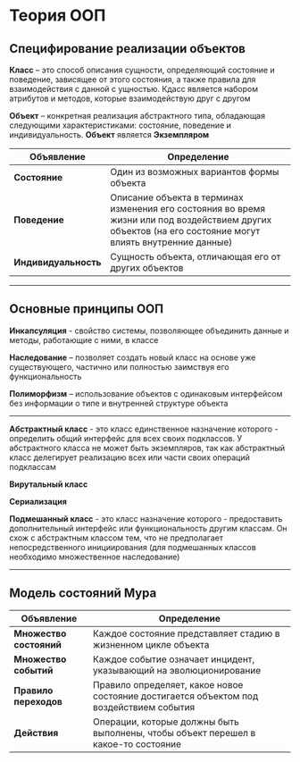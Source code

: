 # Теория ООП

## Специфирование реализации объектов

**Класс** – это способ описания сущности, определяющий состояние и поведение, 
зависящее от этого состояния, а также правила для взаимодействия с данной с
ущностью. Кдасс является набором атрибутов и методов, которые взаимодействую 
друг с другом

**Объект** – конкретная реализация абстрактного типа, обладающая следующими 
характеристиками: состояние, поведение и индивидуальность. **Объект** 
является **Экземпляром**

| Объявление | Определение |
| --- | --- |
| **Состояние** | Один из возможных вариантов формы объекта |
| **Поведение** | Описание объекта в терминах изменения его состояния во время жизни или под воздействием других объектов (на его состояние могут влиять внутренние данные) |
| **Индивидуальность** | Сущность объекта, отличающая его от других объектов |

____

## Основные принципы ООП

**Инкапсуляция** - свойство системы, позволяющее объединить данные и методы, работающие с ними, в классе

**Наследование** – позволяет создать новый класс на основе уже существующего, частично или полностью заимствуя его функциональность

**Полиморфизм** – использование объектов с одинаковым интерфейсом без информации о типе и внутренней структуре объекта

____


**Абстрактный класс** - это класс единственное назначение которого - 
определить общий интерфейс для всех своих подклассов. У абстрактного 
класса не может быть экземпляров, так как абстрактный класс делегирует 
реализацию всех или части своих операций подклассам

**Вирутальный класс**

**Сериализация**

**Подмешанный класс** - это класс назначение которого - предоставить 
дополнительный интерфейс или функциональность другим классам. Он схож 
с абстрактным классом тем, что не предполагает непосредственного 
инициирования (для подмешанных классов необходимо множественное наследование)

____


## Модель состояний Мура

| Объявление | Определение |
| --- | --- |
| **Множество состояний** | Каждое состояние представляет стадию в жизненном цикле объекта |
| **Множество событий** | Каждое событие означает инцидент, указывающий на эволюционирование |
| **Правило переходов** | Правило определяет, какое новое состояние достигается объектом под воздействием события |
| **Действия** | Операции, которые должны быть выполнены, чтобы объект перешел в какое-то состояние |
